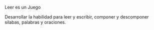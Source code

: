 
Leer es un Juego

Desarrollar la habilidad para leer y escribir, componer y descomponer silabas, palabras y oraciones.
